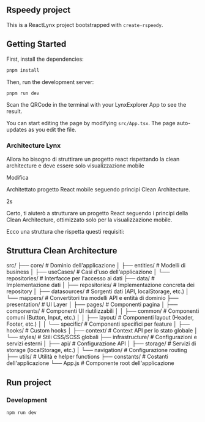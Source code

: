 ## Rspeedy project

This is a ReactLynx project bootstrapped with `create-rspeedy`.

## Getting Started

First, install the dependencies:

```bash
pnpm install
```

Then, run the development server:

```bash
pnpm run dev
```

Scan the QRCode in the terminal with your LynxExplorer App to see the result.

You can start editing the page by modifying `src/App.tsx`. The page auto-updates as you edit the file.

### Architecture Lynx

Allora ho bisogno di struttirare un progetto react rispettando la clean architecture e deve essere solo visualizzazione mobile

Modifica

Architettato progetto React mobile seguendo principi Clean Architecture.

2s

Certo, ti aiuterò a strutturare un progetto React seguendo i principi della Clean Architecture, ottimizzato solo per la visualizzazione mobile.

Ecco una struttura che rispetta questi requisiti:

## Struttura Clean Architecture

src/
├── core/ # Dominio dell'applicazione
│ ├── entities/ # Modelli di business
│ ├── useCases/ # Casi d'uso dell'applicazione
│ └── repositories/ # Interfacce per l'accesso ai dati
├── data/ # Implementazione dati
│ ├── repositories/ # Implementazione concreta dei repository
│ ├── datasources/ # Sorgenti dati (API, localStorage, etc.)
│ └── mappers/ # Convertitori tra modelli API e entità di dominio
├── presentation/ # UI Layer
│ ├── pages/ # Componenti pagina
│ ├── components/ # Componenti UI riutilizzabili
│ │ ├── common/ # Componenti comuni (Button, Input, etc.)
│ │ ├── layout/ # Componenti layout (Header, Footer, etc.)
│ │ └── specific/ # Componenti specifici per feature
│ ├── hooks/ # Custom hooks
│ ├── context/ # Context API per lo stato globale
│ └── styles/ # Stili CSS/SCSS globali
├── infrastructure/ # Configurazioni e servizi esterni
│ ├── api/ # Configurazione API
│ ├── storage/ # Servizi di storage (localStorage, etc.)
│ └── navigation/ # Configurazione routing
├── utils/ # Utilità e helper functions
├── constants/ # Costanti dell'applicazione
└── App.js # Componente root dell'applicazione

## Run project

### Development

```bash
npm run dev
```
